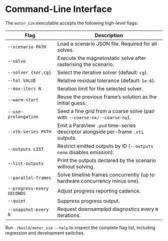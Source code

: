 # Command-Line Interface

The `motor_sim` executable accepts the following high-level flags:

| Flag | Description |
| ---- | ----------- |
| `--scenario PATH` | Load a scenario JSON file. Required for all solves. |
| `--solve` | Execute the magnetostatic solve after rasterising the scenario. |
| `--solver {sor,cg}` | Select the iterative solver (default: `cg`). |
| `--tol VALUE` | Relative residual tolerance (default: `1e-6`). |
| `--max-iters N` | Iteration limit for the selected solver. |
| `--warm-start` | Reuse the previous frame’s solution as the initial guess. |
| `--use-prolongation` | Seed a fine grid from a coarse solve (pair with `--coarse-nx/--coarse-ny`). |
| `--vtk-series PATH` | Emit a ParaView `.pvd` time-series descriptor alongside per-frame `.vti` outputs. |
| `--outputs LIST` | Restrict emitted outputs by ID (`--outputs none` disables emission). |
| `--list-outputs` | Print the outputs declared by the scenario without solving. |
| `--parallel-frames` | Solve timeline frames concurrently (up to hardware concurrency minus one). |
| `--progress-every SECONDS` | Adjust progress reporting cadence. |
| `--quiet` | Suppress progress output. |
| `--snapshot-every N` | Request downsampled diagnostics every `N` iterations. |

Run `./build/motor_sim --help` to inspect the complete flag list, including regression and development switches.
